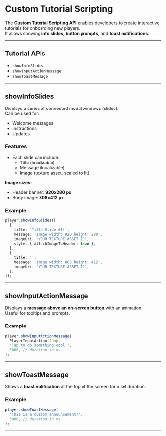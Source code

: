 # Custom Tutorial Scripting

The **Custom Tutorial Scripting API** enables developers to create interactive tutorials for onboarding new players.  
It allows showing **info slides**, **button prompts**, and **toast notifications**.

---

## Tutorial APIs
- `showInfoSlides`  
- `showInputActionMessage`  
- `showToastMessage`  

---

## showInfoSlides

Displays a series of connected modal windows (slides).  
Can be used for:  
- Welcome messages  
- Instructions  
- Updates  

### Features
- Each slide can include:  
  - Title (localizable)  
  - Message (localizable)  
  - Image (texture asset, scaled to fit)  

**Image sizes:**  
- Header banner: **920x280 px**  
- Body image: **808x412 px**  

### Example
```ts
player.showInfoSlides([
  {
    title: 'Title Slide #1!',
    message: 'Image width: 920 height: 280',
    imageUri: 'YOUR_TEXTURE_ASSET_ID',
    style: { attachImageToHeader: true },
  },
  {
    title: '',
    message: 'Image width: 808 height: 412',
    imageUri: 'YOUR_TEXTURE_ASSET_ID',
  },
]);
```

---

## showInputActionMessage

Displays a **message above an on-screen button** with an animation.  
Useful for tooltips and prompts.

### Example
```ts
player.showInputActionMessage(
  PlayerInputAction.Jump,
  'Tap to do something cool!',
  5000, // duration in ms
);
```

---

## showToastMessage

Shows a **toast notification** at the top of the screen for a set duration.  

### Example
```ts
player.showToastMessage(
  'This is a custom announcement!',
  5000, // duration in ms
);
```

---
